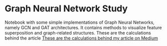 # Graph Neural Network Study

Notebook with some simple implementations of Graph Neural Networks, namely GCN and GAT architectures. It contains methods to visualize feature superposition and graph-related structures. These are the calculations behind the article
 [These are the calculations behind my article on Medium](https://medium.com/the-quantastic-journal/interpretability-of-graph-neural-networks-an-exploratory-study-of-nodes-features-and-attention-70799aec74dd)

